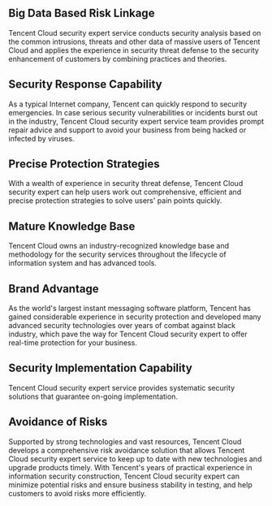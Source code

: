 ## Big Data Based Risk Linkage
Tencent Cloud security expert service conducts security analysis based on the common intrusions, threats and other data of massive users of Tencent Cloud and applies the experience in security threat defense to the security enhancement of customers by combining practices and theories.
## Security Response Capability
As a typical Internet company, Tencent can quickly respond to security emergencies. In case serious security vulnerabilities or incidents burst out in the industry, Tencent Cloud security expert service team provides prompt repair advice and support to avoid your business from being hacked or infected by viruses.
## Precise Protection Strategies
With a wealth of experience in security threat defense, Tencent Cloud security expert can help users work out comprehensive, efficient and precise protection strategies to solve users' pain points quickly.
## Mature Knowledge Base	
Tencent Cloud owns an industry-recognized knowledge base and methodology for the security services throughout the lifecycle of information system and has advanced tools.
## Brand Advantage
As the world's largest instant messaging software platform, Tencent has gained considerable experience in security protection and developed many advanced security technologies over years of combat against black industry, which pave the way for Tencent Cloud security expert to offer real-time protection for your business.
## Security Implementation Capability	
Tencent Cloud security expert service provides systematic security solutions that guarantee on-going implementation.
## Avoidance of Risks
Supported by strong technologies and vast resources, Tencent Cloud develops a comprehensive risk avoidance solution that allows Tencent Cloud security expert service to keep up to date with new technologies and upgrade products timely. With Tencent's years of practical experience in information security construction, Tencent Cloud security expert can minimize potential risks and ensure business stability in testing, and help customers to avoid risks more efficiently.

